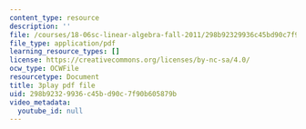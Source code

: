 ```yaml
---
content_type: resource
description: ''
file: /courses/18-06sc-linear-algebra-fall-2011/298b92329936c45bd90c7f90b605879b_HgC1l_6ySkc.pdf
file_type: application/pdf
learning_resource_types: []
license: https://creativecommons.org/licenses/by-nc-sa/4.0/
ocw_type: OCWFile
resourcetype: Document
title: 3play pdf file
uid: 298b9232-9936-c45b-d90c-7f90b605879b
video_metadata:
  youtube_id: null
---
```

